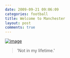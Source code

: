 ```yaml
---
date: 2009-09-21 09:06:09
categories: football
title: Welcome to Manchester
layout: post
comments: true
---
```

[![image](http://lh5.ggpht.com/_l2uGy1RGCiE/Srcy5PSx4vI/AAAAAAAABb4/ZGu6hsBol2Y/s400/Welcome.jpg)](http://picasaweb.google.com/lh/photo/f0vU6u96xLG0A5KeCVRDOA?feat=embedwebsite)

> 'Not in my lifetime.'

